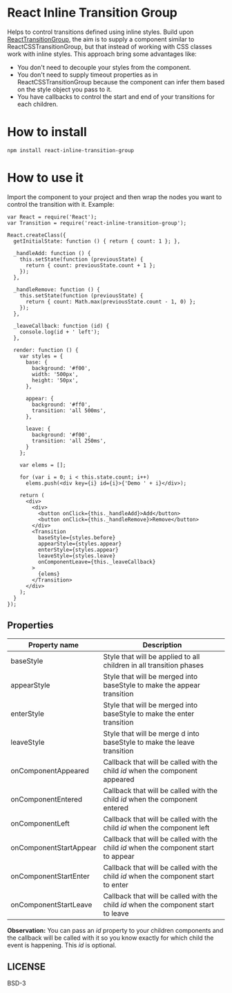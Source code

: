 # React Inline Transition Group

Helps to control transitions defined using inline styles. Build upon [ReactTransitionGroup](https://facebook.github.io/react/docs/animation.html), the aim is to supply a component similar to ReactCSSTransitionGroup, but that instead of working with CSS classes work with inline styles. This approach bring some advantages like:

* You don't need to decouple your styles from the component.
* You don't need to supply timeout properties as in ReactCSSTransitionGroup because the component can infer them based on the style object you pass to it.
* You have callbacks to control the start and end of your transitions for each children.

# How to install

    npm install react-inline-transition-group

# How to use it

Import the component to your project and then wrap the nodes you want to control the transition with it. Example:

    var React = require('React');
    var Transition = require('react-inline-transition-group');

    React.createClass({
      getInitialState: function () { return { count: 1 }; },

      _handleAdd: function () {
        this.setState(function (previousState) {
          return { count: previousState.count + 1 };
        });
      },

      _handleRemove: function () {
        this.setState(function (previousState) {
          return { count: Math.max(previousState.count - 1, 0) };
        });
      },

      _leaveCallback: function (id) {
        console.log(id + ' left');
      },

      render: function () {
        var styles = {
          base: {
            background: '#f00',
            width: '500px',
            height: '50px',
          },

          appear: {
            background: '#ff0',
            transition: 'all 500ms',
          },

          leave: {
            background: '#f00',
            transition: 'all 250ms',
          }
        };

        var elems = [];

        for (var i = 0; i < this.state.count; i++)
          elems.push(<div key={i} id={i}>{'Demo ' + i}</div>);

        return (
          <div>
            <div>
              <button onClick={this._handleAdd}>Add</button>
              <button onClick={this._handleRemove}>Remove</button>
            </div>
            <Transition
              baseStyle={styles.before}
              appearStyle={styles.appear}
              enterStyle={styles.appear}
              leaveStyle={styles.leave}
              onComponentLeave={this._leaveCallback}
            >
              {elems}
            </Transition>
          </div>
        );
      }
    });

## Properties

Property name | Description
------------ | -------------
baseStyle | Style that will be applied to all children in all transition phases
appearStyle | Style that will be merged into baseStyle to make the appear transition
enterStyle | Style that will be merged into baseStyle to make the enter transition
leaveStyle | Style that will be merge d into baseStyle to make the leave transition
onComponentAppeared | Callback that will be called with the child *id* when the component appeared
onComponentEntered | Callback that will be called with the child *id* when the component entered
onComponentLeft | Callback that will be called with the child *id* when the component left
onComponentStartAppear | Callback that will be called with the child *id* when the component start to appear
onComponentStartEnter | Callback that will be called with the child *id* when the component start to enter
onComponentStartLeave | Callback that will be called with the child *id* when the component start to leave

**Observation:** You can pass an *id* property to your children components and the callback will be called with it so you know exactly for which child the event is happening. This *id* is optional.

## LICENSE

BSD-3